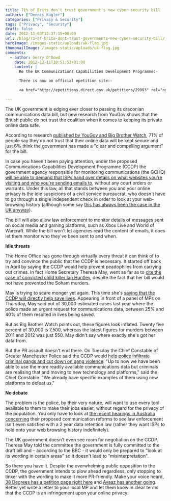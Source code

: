 ```yaml
---
title: 71% of Brits don't trust government's new cyber security bill
authors: ["Dennis Kügler"]
categories: ["Privacy & Security"]
tags: ["Privacy", "Security"]
draft: false
date: 2012-11-03T12:37:15+00:00
url: /blog/71-of-brits-dont-trust-governments-new-cyber-security-bill/
heroImage: /images-static/uploads/uk-flag.jpg
thumbnailImage: /images-static/uploads/uk-flag.jpg
comments:
  - author: Gerry O'Dowd
    date: 2012-12-11T10:51:53+01:00
    content: |
      Re the UK Communications Capabilities Development Programme:-

      There is now an official epetition site:-

      <a href="http://epetitions.direct.gov.uk/petitions/29983" rel="nofollow ugc">http://epetitions.direct.gov.uk/petitions/29983</a>

---
```

The UK government is edging ever closer to passing its draconian communications data bill, but new research from YouGov shows that the British public do not trust the coalition when it comes to keeping its private online data safe.

According to research [published by YouGov and Big Brother Watch][1], 71% of people say they do not trust that their online data will be kept secure and just 6% think the government has made a "clear and compelling argument" for the bill.

In case you haven't been paying attention, under the proposed Communications Capabilities Development Programme (CCDP) the government agency responsible for monitoring communications (the GCHQ) [will be able to demand that ISPs hand over details on what websites you're visiting and who you're sending emails to][2], without any court orders or warrants. Under this law, all that stands between you and your online privacy is the idle suspicions of a civil service bureaucrat, who doesn't have to go through a single independent check in order to look at your web-browsing history (although some say [this has always been the case in the UK anyway][3]).

The bill will also allow law enforcement to monitor details of messages sent on social media and gaming platforms, such as Xbox Live and World of Warcraft. While the bill won't let agencies read the content of emails, it does let them monitor who they've been sent to and when.

**Idle threats**

The Home Office has gone through virtually every threat it can think of to try and convince the public that the CCDP is necessary. It started off back in April by saying the CCDP would help prevent peadophiles from carrying out crimes. In fact Home Secretary Theresa May, went as far as to [cite the case of convicted child killer Ian Huntley][4], despite the fact that her bill would not have prevented the Soham murders.

May is trying to scare monger yet again. This time she's [saying that the CCDP will directly help save lives][5]. Appearing in front of a panel of MPs on Thursday, May said out of 30,000 estimated cases last year where the police made an urgent request for communications data, between 25% and 40% of them resulted in lives being saved.

But as Big Brother Watch points out, these figures look inflated. Twenty five percent of 30,000 is 7,500, whereas the latest figures for murders between 2011 and 2012 was just 550. May didn't say where exactly she's got her data from.

But the PR assault doesn't end there. On Tuesday the Chief Constable of Greater Manchester Police said the CCDP would [help police infiltrate criminal gangs and cut down on gang violence][6]: "Up to now we have been able to use the more readily available communications data but criminals are realising that and moving to new technology and platforms," said the Chief Constable. "We already have specific examples of them using new platforms to defeat us."

**No debate**

The problem is the police, by their very nature, will want to use every tool available to them to make their jobs easier, without regard for the privacy of the population. You only have to look at [the recent hearings in Australia concerning][7] their proposed communication reforms to see law enforcement isn't even satisfied with a 2 year data retention law (rather they want ISPs to hold onto your web browsing history indefinitely).

The UK government doesn't even see room for negotiation on the CCDP. Theresa May told the committee the government is fully committed to the draft bill and – according to the BBC - it would only be prepared to "look at its wording in certain areas" so it doesn't lead to "misinterpretation".

So there you have it. Despite the overwhelming public opposition to the CCDP, the government intends to plow ahead regardless, only stopping to tinker with the wording to make it more PR-friendly. Make your voice heard, [38 Degrees has a petition page right here][8] and [Avaaz has another going][9]. Better yet write a letter to your local MP and let them know in clear terms that the CCDP is an infringement upon your online privacy.

 [1]: http://www.bigbrotherwatch.org.uk/home/2012/10/public-dont-trust-snoopers-charter-and-say-its-a-waste-of-money.html#.UJULtBKP8xA
 [2]: http://www.bbc.co.uk/news/uk-politics-17590363
 [3]: http://www.bigbrotherwatch.org.uk/home/2012/06/communications-data-bill-misdirection.html#.UJULvxKP8xA
 [4]: http://www.bbc.co.uk/news/uk-politics-17576745
 [5]: http://www.bbc.co.uk/news/uk-politics-20157059
 [6]: http://www.bbc.co.uk/news/uk-politics-20141737
 [7]: /blog/australian-data-retention-debate-heats-up/
 [8]: https://secure.38degrees.org.uk/page/s/stop-government-snooping#petition
 [9]: http://www.avaaz.org/en/stop_the_big_brother_law_a/?vc
